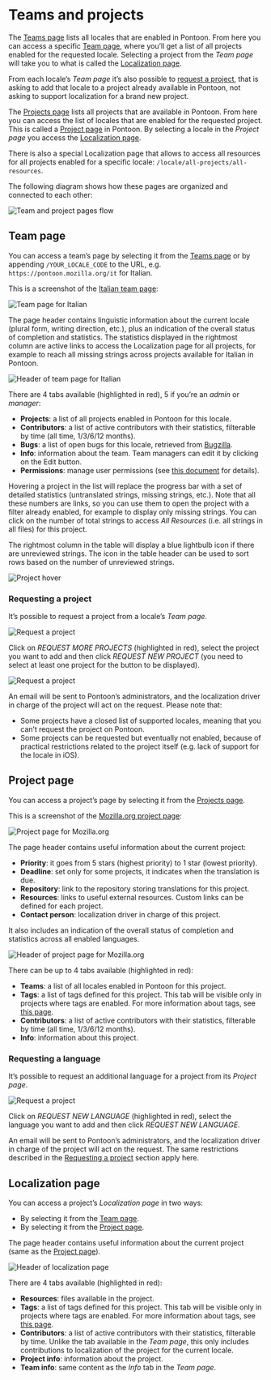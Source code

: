 # Teams and projects

The [Teams page](https://pontoon.mozilla.org/teams/) lists all locales that are enabled in Pontoon. From here you can access a specific [Team page](#team-page), where you’ll get a list of all projects enabled for the requested locale. Selecting a project from the *Team page* will take you to what is called the [Localization page](#localization-page).

From each locale’s *Team page* it’s also possible to [request a project](#requesting-a-project), that is asking to add that locale to a project already available in Pontoon, not asking to support localization for a brand new project.

The [Projects page](https://pontoon.mozilla.org/teams/) lists all projects that are available in Pontoon. From here you can access the list of locales that are enabled for the requested project. This is called a [Project page](#project-page) in Pontoon. By selecting a locale in the *Project page* you access the [Localization page](#localization-page).

There is also a special Localization page that allows to access all resources for all projects enabled for a specific locale: `/locale/all-projects/all-resources`.

The following diagram shows how these pages are organized and connected to each other:

![Team and project pages flow](/assets/images/pontoon/teams_projects/page_flow.png)

## Team page

You can access a team’s page by selecting it from the [Teams page](https://pontoon.mozilla.org/teams/) or by appending `/YOUR_LOCALE_CODE` to the URL, e.g. `https://pontoon.mozilla.org/it` for Italian.

This is a screenshot of the [Italian team page](https://pontoon.mozilla.org/it):

![Team page for Italian](/assets/images/pontoon/teams_projects/team_page.png)

The page header contains linguistic information about the current locale (plural form, writing direction, etc.), plus an indication of the overall status of completion and statistics. The statistics displayed in the rightmost column are active links to access the Localization page for all projects, for example to reach all missing strings across projects available for Italian in Pontoon.

![Header of team page for Italian](/assets/images/pontoon/teams_projects/team_page_header.png)

There are 4 tabs available (highlighted in red), 5 if you’re an *admin* or *manager*:

* **Projects**: a list of all projects enabled in Pontoon for this locale.
* **Contributors**: a list of active contributors with their statistics, filterable by time (all time, 1/3/6/12 months).
* **Bugs**: a list of open bugs for this locale, retrieved from [Bugzilla](https://bugzilla.mozilla.org/).
* **Info**: information about the team. Team managers can edit it by clicking on the Edit button.
* **Permissions**: manage user permissions (see [this document](users.md#managing-permissions) for details).

Hovering a project in the list will replace the progress bar with a set of detailed statistics (untranslated strings, missing strings, etc.). Note that all these numbers are links, so you can use them to open the project with a filter already enabled, for example to display only missing strings. You can click on the number of total strings to access *All Resources* (i.e. all strings in all files) for this project.

The rightmost column in the table will display a blue lightbulb icon if there are unreviewed strings. The icon in the table header can be used to sort rows based on the number of unreviewed strings.

![Project hover](/assets/images/pontoon/teams_projects/project_hover.png)

### Requesting a project

It’s possible to request a project from a locale’s *Team page*.

![Request a project](/assets/images/pontoon/teams_projects/request_project.png)

Click on *REQUEST MORE PROJECTS* (highlighted in red), select the project you want to add and then click *REQUEST NEW PROJECT* (you need to select at least one project for the button to be displayed).

![Request a project](/assets/images/pontoon/teams_projects/request_project_selected.png)

An email will be sent to Pontoon’s administrators, and the localization driver in charge of the project will act on the request. Please note that:
* Some projects have a closed list of supported locales, meaning that you can’t request the project on Pontoon.
* Some projects can be requested but eventually not enabled, because of practical restrictions related to the project itself (e.g. lack of support for the locale in iOS).

## Project page

You can access a project’s page by selecting it from the [Projects page](https://pontoon.mozilla.org/projects/).

This is a screenshot of the [Mozilla.org project page](https://pontoon.mozilla.org/projects/mozillaorg/):

![Project page for Mozilla.org](/assets/images/pontoon/teams_projects/project_page.png)

The page header contains useful information about the current project:
* **Priority**: it goes from 5 stars (highest priority) to 1 star (lowest priority).
* **Deadline**: set only for some projects, it indicates when the translation is due.
* **Repository**: link to the repository storing translations for this project.
* **Resources**: links to useful external resources. Custom links can be defined for each project.
* **Contact person**: localization driver in charge of this project.

It also includes an indication of the overall status of completion and statistics across all enabled languages.

![Header of project page for Mozilla.org](/assets/images/pontoon/teams_projects/project_page_header.png)

There can be up to 4 tabs available (highlighted in red):

* **Teams**: a list of all locales enabled in Pontoon for this project.
* **Tags**: a list of tags defined for this project. This tab will be visible only in projects where tags are enabled. For more information about tags, see [this page](search_filters.md#tags).
* **Contributors**: a list of active contributors with their statistics, filterable by time (all time, 1/3/6/12 months).
* **Info**: information about this project.

### Requesting a language

It’s possible to request an additional language for a project from its *Project page*.

![Request a project](/assets/images/pontoon/teams_projects/request_locale.png)

Click on *REQUEST NEW LANGUAGE* (highlighted in red), select the language you want to add and then click *REQUEST NEW LANGUAGE*.

An email will be sent to Pontoon’s administrators, and the localization driver in charge of the project will act on the request. The same restrictions described in the [Requesting a project](#requesting-a-project) section apply here.

## Localization page

You can access a project’s *Localization page* in two ways:
* By selecting it from the [Team page](#team-page).
* By selecting it from the [Project page](#project-page).

The page header contains useful information about the current project (same as the [Project page](#project-page)).

![Header of localization page](/assets/images/pontoon/teams_projects/localization_page_header.png)

There are 4 tabs available (highlighted in red):
* **Resources**: files available in the project.
* **Tags**: a list of tags defined for this project. This tab will be visible only in projects where tags are enabled. For more information about tags, see [this page](search_filters.md#tags).
* **Contributors**: a list of active contributors with their statistics, filterable by time. Unlike the tab available in the *Team page*, this only includes contributions to localization of the project for the current locale.
* **Project info**: information about the project.
* **Team info**: same content as the *Info* tab in the *Team page*.
